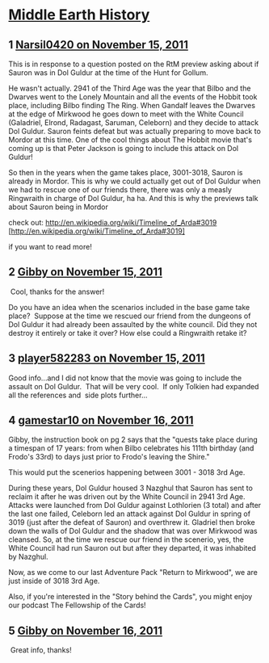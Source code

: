 # [Middle Earth History](https://community.fantasyflightgames.com/topic/56316-middle-earth-history/)

## 1 [Narsil0420 on November 15, 2011](https://community.fantasyflightgames.com/topic/56316-middle-earth-history/?do=findComment&comment=556240)

This is in response to a question posted on the RtM preview asking about if Sauron was in Dol Guldur at the time of the Hunt for Gollum.

He wasn't actually. 2941 of the Third Age was the year that Bilbo and the Dwarves went to the Lonely Mountain and all the events of the Hobbit took place, including Bilbo finding The Ring. When Gandalf leaves the Dwarves at the edge of Mirkwood he goes down to meet with the White Council (Galadriel, Elrond, Radagast, Saruman, Celeborn) and they decide to attack Dol Guldur. Sauron feints defeat but was actually preparing to move back to Mordor at this time. One of the cool things about The Hobbit movie that's coming up is that Peter Jackson is going to include this attack on Dol Guldur!

So then in the years when the game takes place, 3001-3018, Sauron is already in Mordor. This is why we could actually get out of Dol Guldur when we had to rescue one of our friends there, there was only a measly Ringwraith in charge of Dol Guldur, ha ha. And this is why the previews talk about Sauron being in Mordor

check out: http://en.wikipedia.org/wiki/Timeline_of_Arda#3019 [http://en.wikipedia.org/wiki/Timeline_of_Arda#3019]

if you want to read more!

## 2 [Gibby on November 15, 2011](https://community.fantasyflightgames.com/topic/56316-middle-earth-history/?do=findComment&comment=556298)

 Cool, thanks for the answer!  

Do you have an idea when the scenarios included in the base game take place? 
Suppose at the time we rescued our friend from the dungeons of Dol Guldur it had already been assaulted by the white council. Did they not destroy it entirely or take it over? How else could a Ringwraith retake it? 

## 3 [player582283 on November 15, 2011](https://community.fantasyflightgames.com/topic/56316-middle-earth-history/?do=findComment&comment=556344)

Good info...and I did not know that the movie was going to include the assault on Dol Guldur.  That will be very cool.  If only Tolkien had expanded all the references and  side plots further... 

## 4 [gamestar10 on November 16, 2011](https://community.fantasyflightgames.com/topic/56316-middle-earth-history/?do=findComment&comment=556439)

Gibby, the instruction book on pg 2 says that the "quests take place during a timespan of 17 years: from when Bilbo celebrates his 111th birthday (and Frodo's 33rd) to days just prior to Frodo's leaving the Shire."

This would put the scenerios happening between 3001 - 3018 3rd Age.

During these years, Dol Guldur housed 3 Nazghul that Sauron has sent to reclaim it after he was driven out by the White Council in 2941 3rd Age.  Attacks were launched from Dol Guldur against Lothlorien (3 total) and after the last one failed, Celeborn led an attack against Dol Guldur in spring of 3019 (just after the defeat of Sauron) and overthrew it. Gladriel then broke down the walls of Dol Guldur and the shadow that was over Mirkwood was cleansed. So, at the time we rescue our friend in the scenerio, yes, the White Council had run Sauron out but after they departed, it was inhabited by Nazghul.

Now, as we come to our last Adventure Pack "Return to Mirkwood", we are just inside of 3018 3rd Age.

Also, if you're interested in the "Story behind the Cards", you might enjoy our podcast The Fellowship of the Cards!

## 5 [Gibby on November 16, 2011](https://community.fantasyflightgames.com/topic/56316-middle-earth-history/?do=findComment&comment=556479)

 Great info, thanks! 

